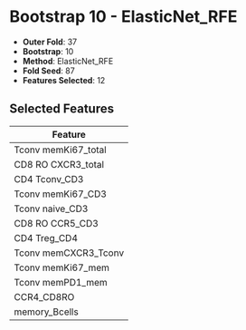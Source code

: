 # Bootstrap 10 - ElasticNet_RFE

- **Outer Fold**: 37
- **Bootstrap**: 10
- **Method**: ElasticNet_RFE
- **Fold Seed**: 87
- **Features Selected**: 12

## Selected Features

| Feature |
|---------|
| Tconv memKi67_total |
| CD8 RO CXCR3_total |
| CD4 Tconv_CD3 |
| Tconv memKi67_CD3 |
| Tconv naive_CD3 |
| CD8 RO CCR5_CD3 |
| CD4 Treg_CD4 |
| Tconv memCXCR3_Tconv |
| Tconv memKi67_mem |
| Tconv memPD1_mem |
| CCR4_CD8RO |
| memory_Bcells |
